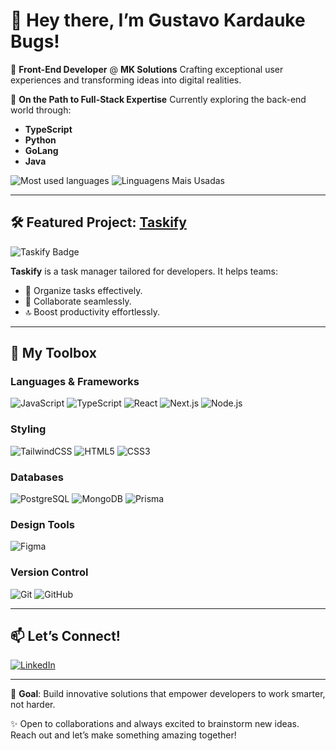 # 👋 Hey there, I’m **Gustavo Kardauke Bugs**!

🚀 **Front-End Developer** @ **MK Solutions**
Crafting exceptional user experiences and transforming ideas into digital realities.

🌱 **On the Path to Full-Stack Expertise**
Currently exploring the back-end world through:

* **TypeScript**
* **Python**
* **GoLang**
* **Java**

![Most used languages](https://img.shields.io/badge/Most%20Used%20Languages-dark?style=for-the-badge\&logo=github)
![Linguagens Mais Usadas](https://github-readme-stats.vercel.app/api/top-langs/?username=gustavokbugs&theme=dark&hide_border=false&layout=compact)


---

## 🛠️ **Featured Project**: [Taskify](https://github.com/your-repo-link)

![Taskify Badge](https://img.shields.io/badge/Taskify-Task%20Manager-blue?style=for-the-badge\&logo=task)

**Taskify** is a task manager tailored for developers. It helps teams:

* 📅 Organize tasks effectively.
* 🤝 Collaborate seamlessly.
* 🔝 Boost productivity effortlessly.

---

## 🌟 **My Toolbox**

### **Languages & Frameworks**

![JavaScript](https://img.shields.io/badge/javascript-%23323330.svg?style=for-the-badge\&logo=javascript\&logoColor=%23F7DF1E)
![TypeScript](https://img.shields.io/badge/typescript-%23007ACC.svg?style=for-the-badge\&logo=typescript\&logoColor=white)
![React](https://img.shields.io/badge/react-%2320232a.svg?style=for-the-badge\&logo=react\&logoColor=%2361DAFB)
![Next.js](https://img.shields.io/badge/next.js-%23000000.svg?style=for-the-badge\&logo=next.js\&logoColor=white)
![Node.js](https://img.shields.io/badge/node.js-%23339933.svg?style=for-the-badge\&logo=node.js\&logoColor=white)

### **Styling**

![TailwindCSS](https://img.shields.io/badge/tailwindcss-%2338B2AC.svg?style=for-the-badge\&logo=tailwind-css\&logoColor=white)
![HTML5](https://img.shields.io/badge/html5-%23E34F26.svg?style=for-the-badge\&logo=html5\&logoColor=white)
![CSS3](https://img.shields.io/badge/css3-%231572B6.svg?style=for-the-badge\&logo=css3\&logoColor=white)

### **Databases**

![PostgreSQL](https://img.shields.io/badge/postgres-%23336791.svg?style=for-the-badge\&logo=postgresql\&logoColor=white)
![MongoDB](https://img.shields.io/badge/mongodb-%2347A248.svg?style=for-the-badge\&logo=mongodb\&logoColor=white)
![Prisma](https://img.shields.io/badge/prisma-%232D3748.svg?style=for-the-badge\&logo=prisma\&logoColor=white)

### **Design Tools**

![Figma](https://img.shields.io/badge/figma-%23F24E1E.svg?style=for-the-badge\&logo=figma\&logoColor=white)

### **Version Control**

![Git](https://img.shields.io/badge/git-%23F05033.svg?style=for-the-badge\&logo=git\&logoColor=white)
![GitHub](https://img.shields.io/badge/github-%23121011.svg?style=for-the-badge\&logo=github\&logoColor=white)

---

## 📫 Let’s Connect!

[![LinkedIn](https://img.shields.io/badge/LinkedIn-%230077B5.svg?style=for-the-badge\&logo=linkedin\&logoColor=white)](https://www.linkedin.com/in/gustavo-kardauke-bugs-b3258b26b/)

---

🎯 **Goal**: Build innovative solutions that empower developers to work smarter, not harder.

✨ Open to collaborations and always excited to brainstorm new ideas. Reach out and let’s make something amazing together!
